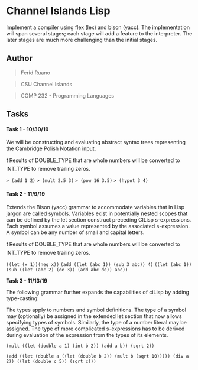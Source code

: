 # Channel Islands Lisp
Implement a compiler using flex (lex) and bison (yacc). The implementation will span several stages; each stage will add a feature to the interpreter. The later stages are much more challenging than the initial stages.

## Author
> Ferid Ruano

> CSU Channel Islands

> COMP 232 - Programming Languages


## Tasks
#### Task 1 - 10/30/19

We will be constructing and evaluating abstract syntax trees representing the Cambridge Polish Notation input.

:exclamation: Results of DOUBLE_TYPE that are whole numbers will be converted to INT_TYPE to remove trailing zeros.

`> (add 1 2)`
`> (mult 2.5 3)`
`> (pow 16 3.5)`
`> (hypot 3 4)`



#### Task 2 - 11/9/19

Extends the Bison (yacc) grammar to accommodate variables that in Lisp jargon are called symbols. Variables exist in potentially nested scopes that can be defined by the let section construct preceding CILisp s-expressions. Each symbol assumes a value represented by the associated s-expression. A symbol can be any number of small and capital letters.

:exclamation: Results of DOUBLE_TYPE that are whole numbers will be converted to INT_TYPE to remove trailing zeros.

`((let (x 1))(neg x))`
`(add ((let (abc 1)) (sub 3 abc)) 4)`
`((let (abc 1)) (sub ((let (abc 2) (de 3)) (add abc de)) abc))`



**Task 3 - 11/13/19**

The following grammar further expands the capabilities of ciLisp by adding type-casting:

The types apply to numbers and symbol definitions. The type of a symbol may (optionally) be assigned in the extended let section that now allows specifying types of symbols. Similarly, the type of a number literal may be assigned. The type of more complicated s-expressions has to be derived during evaluation of the expression from the types of its elements.

`(mult ((let (double a 1) (int b 2)) (add a b)) (sqrt 2))`

`(add ((let (double a ((let (double b 2)) (mult b (sqrt 10))))) (div a 2)) ((let (double c 5)) (sqrt c)))`
